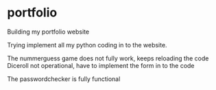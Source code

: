 # portfolio
Building my portfolio website

Trying implement all my python coding in to the website.

The nummerguess game does not fully work, keeps reloading the code
Diceroll not operational, have to implement the form in to the code


The passwordchecker is fully functional
